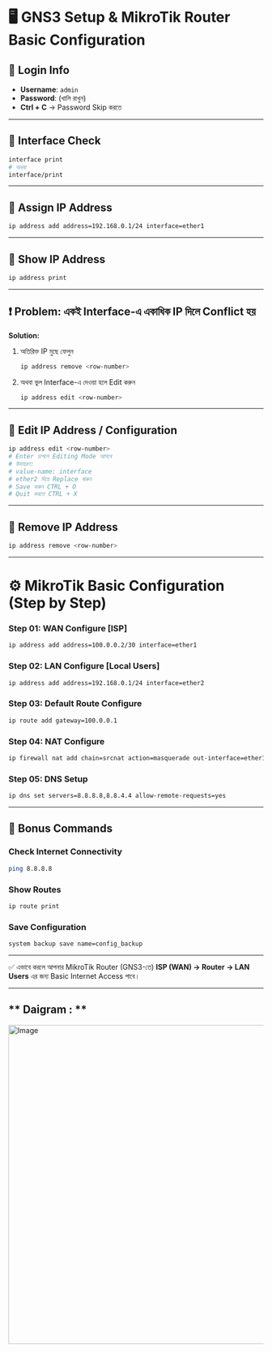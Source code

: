 
# 🖥️ GNS3 Setup & MikroTik Router Basic Configuration

## 🔑 Login Info

* **Username**: `admin`
* **Password**: (খালি রাখুন)
* **Ctrl + C** → Password Skip করতে

---

## 📌 Interface Check

```bash
interface print
# অথবা
interface/print
```

---

## 📌 Assign IP Address

```bash
ip address add address=192.168.0.1/24 interface=ether1
```

---

## 📌 Show IP Address

```bash
ip address print
```

---

## ❗ Problem: একই Interface-এ একাধিক IP দিলে Conflict হয়

**Solution:**

1. অতিরিক্ত IP মুছে ফেলুন

   ```bash
   ip address remove <row-number>
   ```
2. অথবা ভুল Interface-এ দেওয়া হলে Edit করুন

   ```bash
   ip address edit <row-number>
   ```

---

## 📌 Edit IP Address / Configuration

```bash
ip address edit <row-number>
# Enter চাপলে Editing Mode আসবে
# উদাহরণ:
# value-name: interface
# ether2 দিয়ে Replace করুন
# Save করুন CTRL + O
# Quit করতে CTRL + X
```

---

## 📌 Remove IP Address

```bash
ip address remove <row-number>
```

---

# ⚙️ MikroTik Basic Configuration (Step by Step)

### Step 01: WAN Configure \[ISP]

```bash
ip address add address=100.0.0.2/30 interface=ether1
```

### Step 02: LAN Configure \[Local Users]

```bash
ip address add address=192.168.0.1/24 interface=ether2
```

### Step 03: Default Route Configure

```bash
ip route add gateway=100.0.0.1
```

### Step 04: NAT Configure

```bash
ip firewall nat add chain=srcnat action=masquerade out-interface=ether1
```

### Step 05: DNS Setup

```bash
ip dns set servers=8.8.8.8,8.8.4.4 allow-remote-requests=yes
```

---

## 📌 Bonus Commands

### Check Internet Connectivity

```bash
ping 8.8.8.8
```

### Show Routes

```bash
ip route print
```

### Save Configuration

```bash
system backup save name=config_backup
```

---

✅ এভাবে করলে আপনার MikroTik Router (GNS3-তে) **ISP (WAN) → Router → LAN Users** এর জন্য Basic Internet Access পাবে।

---

## ** Daigram : **

<img width="1196" height="629" alt="Image" src="https://github.com/user-attachments/assets/049c6351-9d93-4980-a312-6c32f594a48f" />